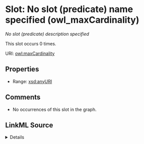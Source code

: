 

# Slot: No slot (predicate) name specified (owl_maxCardinality)


_No slot (predicate) description specified_






This slot occurs 0 times.


URI: [owl:maxCardinality](http://www.w3.org/2002/07/owl#maxCardinality)



<!-- no inheritance hierarchy -->








## Properties

* Range: [xsd:anyURI](http://www.w3.org/2001/XMLSchema#anyURI)





## Comments

* No occurrences of this slot in the graph.



## LinkML Source

<details>

```yaml
name: owl_maxCardinality
annotations:
  count:
    tag: count
    value: 0
description: No slot (predicate) description specified
title: No slot (predicate) name specified
comments:
- No occurrences of this slot in the graph.
from_schema: fio-kg
rank: 1000
domain: owl_maxCardinality
slot_uri: owl:maxCardinality
alias: owl_maxCardinality
range: uri

```
</details>